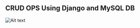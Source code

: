 
## CRUD OPS Using Django and MySQL DB

<img src="https://drive.google.com/file/d/1IEeezY3s91rPbmRu4NpeatouvQc__2tq/view" alt="Alt text" title="Optional title">







